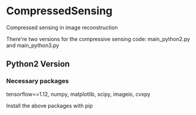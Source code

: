 # CompressedSensing
Compressed sensing in image reconstruction

There're two versions for the compressive sensing code: main_python2.py and main_python3.py

## Python2 Version
### Necessary packages
tensorflow==1.12, numpy, matplotlib, scipy, imageio, cvxpy

Install the above packages with pip

